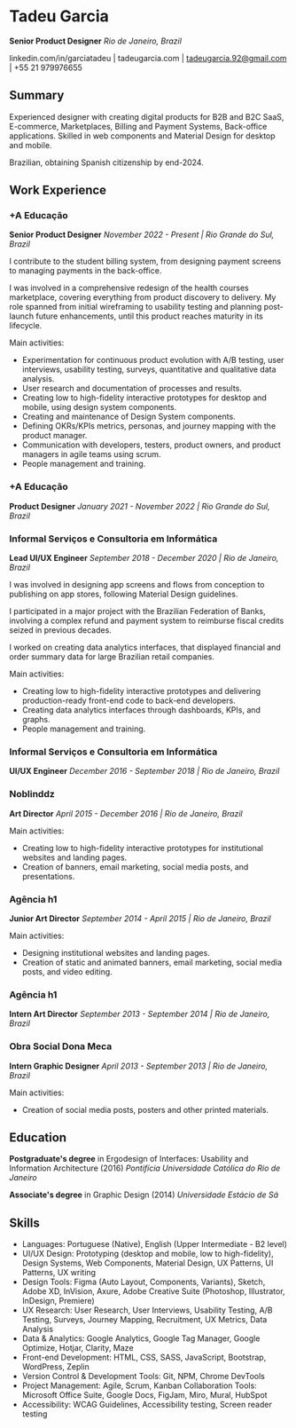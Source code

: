 # Tadeu Garcia
**Senior Product Designer**
*Rio de Janeiro, Brazil*

linkedin.com/in/garciatadeu | tadeugarcia.com | tadeugarcia.92@gmail.com | +55 21 979976655

## Summary
Experienced designer with creating digital products for B2B and B2C SaaS, E-commerce, Marketplaces, Billing and Payment Systems, Back-office applications. Skilled in web components and Material Design for desktop and mobile.

Brazilian, obtaining Spanish citizenship by end-2024.

## Work Experience

### +A Educação
**Senior Product Designer**
*November 2022 - Present | Rio Grande do Sul, Brazil*


I contribute to the student billing system, from designing payment screens to managing payments in the back-office.

I was involved in a comprehensive redesign of the health courses marketplace, covering everything from product discovery to delivery. My role spanned from initial wireframing to usability testing and planning post-launch future enhancements, until this product reaches maturity in its lifecycle.

Main activities:
- Experimentation for continuous product evolution with A/B testing, user interviews, usability testing, surveys, quantitative and qualitative data analysis.
- User research and documentation of processes and results.
- Creating low to high-fidelity interactive prototypes for desktop and mobile, using design system components.
- Creating and maintenance of Design System components.
- Defining OKRs/KPIs metrics, personas, and journey mapping with the product manager.
- Communication with developers, testers, product owners, and product managers in agile teams using scrum.
- People management and training.

### +A Educação
**Product Designer**
*January 2021 - November 2022 | Rio Grande do Sul, Brazil*

### Informal Serviços e Consultoria em Informática
**Lead UI/UX Engineer**
*September 2018 - December 2020 | Rio de Janeiro, Brazil*

I was involved in designing app screens and flows from conception to publishing on app stores, following Material Design guidelines.

I participated in a major project with the Brazilian Federation of Banks, involving a complex refund and payment system to reimburse fiscal credits seized in previous decades.

I worked on creating data analytics interfaces, that displayed financial and order summary data for large Brazilian retail companies.

Main activities:
- Creating low to high-fidelity interactive prototypes and delivering production-ready front-end code to back-end developers.
- Creating data analytics interfaces through dashboards, KPIs, and graphs.
- People management and training.

### Informal Serviços e Consultoria em Informática
**UI/UX Engineer**
*December 2016 - September 2018 | Rio de Janeiro, Brazil*

### Noblinddz
**Art Director**
*April 2015 - December 2016 | Rio de Janeiro, Brazil*

Main activities:
- Creating low to high-fidelity interactive prototypes for institutional websites and landing pages.
- Creation of banners, email marketing, social media posts, and presentations.


### Agência h1
**Junior Art Director**
*September 2014 - April 2015 | Rio de Janeiro, Brazil*

Main activities:
- Designing institutional websites and landing pages.
- Creation of static and animated banners, email marketing, social media posts, and video editing.

### Agência h1
**Intern Art Director**
*September 2013 - September 2014 | Rio de Janeiro, Brazil*

### Obra Social Dona Meca
**Intern Graphic Designer**
*April 2013 - September 2013 | Rio de Janeiro, Brazil*

Main activities:
- Creation of social media posts, posters and other printed materials.

## Education
**Postgraduate's degree** in Ergodesign of Interfaces: Usability and Information Architecture (2016)
*Pontifícia Universidade Católica do Rio de Janeiro*

**Associate's degree** in Graphic Design (2014)
*Universidade Estácio de Sá*

## Skills
- Languages: Portuguese (Native), English (Upper Intermediate - B2 level)
- UI/UX Design: Prototyping (desktop and mobile, low to high-fidelity), Design Systems, Web Components, Material Design, UX Patterns, UI Patterns, UX writing
- Design Tools: Figma (Auto Layout, Components, Variants), Sketch, Adobe XD, InVision, Axure, Adobe Creative Suite (Photoshop, Illustrator, InDesign, Premiere)
- UX Research: User Research, User Interviews, Usability Testing, A/B Testing, Surveys, Journey Mapping, Recruitment, UX Metrics, Data Analysis
- Data & Analytics: Google Analytics, Google Tag Manager, Google Optimize, Hotjar, Clarity, Maze
- Front-end Development: HTML, CSS, SASS, JavaScript, Bootstrap, WordPress, Zeplin
- Version Control & Development Tools: Git, NPM, Chrome DevTools
- Project Management: Agile, Scrum, Kanban
Collaboration Tools: Microsoft Office Suite, Google Docs, FigJam, Miro, Mural, HubSpot
- Accessibility: WCAG Guidelines, Accessibility testing, Screen reader testing